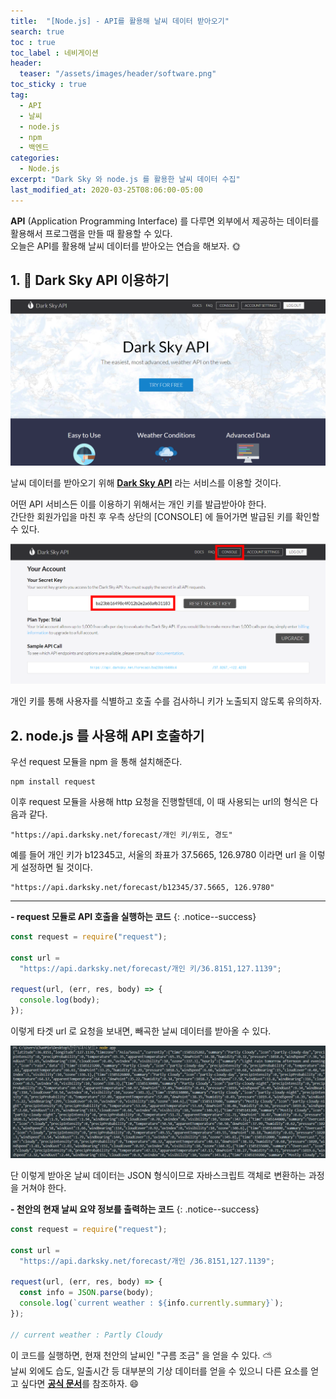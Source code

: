 ```yaml
---
title:  "[Node.js] - API를 활용해 날씨 데이터 받아오기"
search: true
toc : true
toc_label : 네비게이션
header:
  teaser: "/assets/images/header/software.png"
toc_sticky : true
tag:
  - API
  - 날씨
  - node.js
  - npm
  - 백엔드
categories:
  - Node.js
excerpt: "Dark Sky 와 node.js 를 활용한 날씨 데이터 수집"
last_modified_at: 2020-03-25T08:06:00-05:00
---
```


**API** (Application Programming Interface) 를 다루면 외부에서 제공하는 데이터를 활용해서 프로그램을 만들 때 활용할 수 있다.   
오늘은 API를 활용해 날씨 데이터를 받아오는 연습을 해보자. 🌞

## 1. 🌃 Dark Sky API 이용하기

<img src = "/assets/images/2020-03-25-Dark-sky/main.PNG">

날씨 데이터를 받아오기 위해 [**Dark Sky API**](https://darksky.net/dev) 라는 서비스를 이용할 것이다.   

어떤 API 서비스든 이를 이용하기 위해서는 개인 키를 발급받아야 한다.   
간단한 회원가입을 마친 후 우측 상단의 [CONSOLE] 에 들어가면 발급된 키를 확인할 수 있다.   

<img src = "/assets/images/2020-03-25-Dark-sky/key.PNG">

개인 키를 통해 사용자를 식별하고 호출 수를 검사하니 키가 노출되지 않도록 유의하자.

## 2. node.js 를 사용해 API 호출하기

우선 request 모듈을 npm 을 통해 설치해준다.

```
npm install request
```

이후 request 모듈을 사용해 http 요청을 진행할텐데, 이 때 사용되는 url의 형식은 다음과 같다.

```
"https://api.darksky.net/forecast/개인 키/위도, 경도"
```
예를 들어 개인 키가 b12345고, 서울의 좌표가 37.5665, 126.9780 이라면 url 을 이렇게 설정하면 될 것이다.

```
"https://api.darksky.net/forecast/b12345/37.5665, 126.9780"
```

---

**- request 모듈로 API 호출을 실행하는 코드**
{: .notice--success}

```javascript
const request = require("request");

const url =
  "https://api.darksky.net/forecast/개인 키/36.8151,127.1139";

request(url, (err, res, body) => {
  console.log(body);
});
```

이렇게 타겟 url 로 요청을 보내면, 빼곡한 날씨 데이터를 받아올 수 있다.  

<img src = "/assets/images/2020-03-25-Dark-sky/json.PNG">

단 이렇게 받아온 날씨 데이터는 JSON 형식이므로 자바스크립트 객체로 변환하는 과정을 거쳐야 한다.

**- 천안의 현재 날씨 요약 정보를 출력하는 코드**
{: .notice--success}

```javascript
const request = require("request");

const url =
  "https://api.darksky.net/forecast/개인 /36.8151,127.1139";

request(url, (err, res, body) => {
  const info = JSON.parse(body);
  console.log(`current weather : ${info.currently.summary}`);
});

// current weather : Partly Cloudy
```

이 코드를 실행하면, 현재 천안의 날씨인 "구름 조금" 을 얻을 수 있다. ⛅  
날씨 외에도 습도, 일출시간 등 대부분의 기상 데이터를 얻을 수 있으니 다른 요소를 얻고 싶다면 [**공식 문서**](https://darksky.net/dev/docs)를 참조하자. 😄
